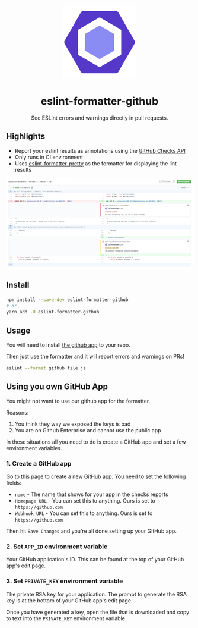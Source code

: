 <div align="center">
  <img  height="200"
    src="./logo.png">
  <h1>eslint-formatter-github</h1>
  <p>See ESLint errors and warnings directly in pull requests.</p>
</div>

## Highlights

- Report your eslint results as annotations using the [GitHub Checks API](https://developer.github.com/v3/checks/)
- Only runs in CI environment
- Uses [eslint-formatter-pretty](https://github.com/sindresorhus/eslint-formatter-pretty) as the formatter for displaying the lint results

![Example of annotations being included in a pull request](./example.png)

## Install

```sh
npm install --save-dev eslint-formatter-github
# or
yarn add -D eslint-formatter-github
```

## Usage

You will need to install [the github app](https://github.com/apps/eslint-results) to your repo.

Then just use the formatter and it will report errors and warnings on PRs!

```sh
eslint --format github file.js
```

## Using you own GitHub App

You might not want to use our github app for the formatter.

Reasons:

1. You think they way we exposed the keys is bad
2. You are on Github Enterprise and cannot use the public app

In these situations all you need to do is create a GitHub app and set a few environment variables.

### 1. Create a GitHub app

Go to [this page](https://github.com/settings/apps) to create a new GitHub app. You need to set the following fields:

- `name` - The name that shows for your app in the checks reports
- `Homepage URL` - You can set this to anything. Ours is set to `https://github.com`
- `Webhook URL` - You can set this to anything. Ours is set to `https://github.com`

Then hit `Save Changes` and you're all done setting up your GitHub app.

### 2. Set `APP_ID` environment variable

Your GitHub application's ID. This can be found at the top of your GitHub app's edit page.

### 3. Set `PRIVATE_KEY` environment variable

The private RSA key for your application. The prompt to generate the RSA key is at the bottom of your GitHub app's edit page.

Once you have generated a key, open the file that is downloaded and copy to text into the `PRIVATE_KEY` environment variable.
